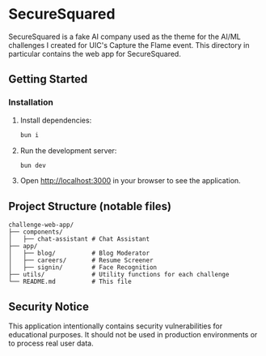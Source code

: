 # SecureSquared

SecureSquared is a fake AI company used as the theme for the AI/ML challenges I created for UIC's Capture the Flame event. This directory in particular contains the web app for SecureSquared.

## Getting Started

### Installation

1. Install dependencies:

   ```bash
   bun i
   ```

2. Run the development server:

   ```bash
   bun dev
   ```

3. Open [http://localhost:3000](http://localhost:3000) in your browser to see the application.

## Project Structure (notable files)

```
challenge-web-app/
├── components/
│   ├── chat-assistant # Chat Assistant
├── app/
│   ├── blog/          # Blog Moderator
│   ├── careers/       # Resume Screener
│   ├── signin/        # Face Recognition
├── utils/             # Utility functions for each challenge
└── README.md          # This file
```

## Security Notice

This application intentionally contains security vulnerabilities for educational purposes. It should not be used in production environments or to process real user data.
